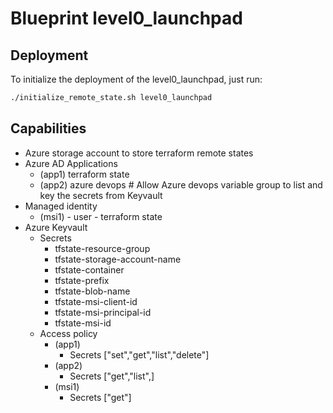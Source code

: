 # Blueprint level0_launchpad

## Deployment
To initialize the deployment of the level0_launchpad, just run:
```bash
./initialize_remote_state.sh level0_launchpad
```

## Capabilities

 - Azure storage account to store terraform remote states
 - Azure AD Applications
   - (app1) terraform state
   - (app2) azure devops        # Allow Azure devops variable group to list and key the secrets from Keyvault
 - Managed identity
   - (msi1) - user - terraform state
 - Azure Keyvault
   - Secrets 
        - tfstate-resource-group
        - tfstate-storage-account-name
        - tfstate-container
        - tfstate-prefix
        - tfstate-blob-name
        - tfstate-msi-client-id
        - tfstate-msi-principal-id
        - tfstate-msi-id
    - Access policy
        - (app1)
            - Secrets ["set","get","list","delete"]
        - (app2)
            - Secrets ["get","list",]
        - (msi1)
            - Secrets ["get"]  